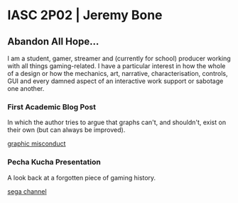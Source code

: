 # IASC 2P02 | Jeremy Bone

## Abandon All Hope...

I am a student, gamer, streamer and (currently for school) producer working with all things gaming-related. I have a particular interest in how the whole of a design or how the mechanics, art, narrative, characterisation, controls, GUI and every damned aspect of an interactive work support or sabotage one another.

### First Academic Blog Post
In which the author tries to argue that graphs can't, and shouldn't, exist on their own (but can always be improved).

[graphic misconduct](blog.md)

### Pecha Kucha Presentation
A look back at a forgotten piece of gaming history.

[sega channel](reveal/index.html)
